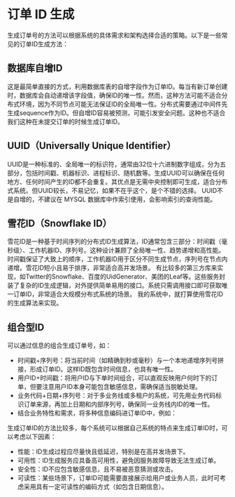 # 订单 ID 生成
生成订单号的方法可以根据系统的具体需求和架构选择合适的策略。以下是一些常见的订单ID生成方法：
## 数据库自增ID
这是最简单直接的方式，利用数据库表的自增字段作为订单ID。每当有新订单创建时，数据库会自动递增该字段值，确保ID的唯一性。然而，这种方法可能不适合分布式环境，因为不同节点可能无法保证ID的全局唯一性。分布式需要通过中间件先生成sequence作为ID。但自增ID容易被预测，可能引发安全问题。这种也不适合我们这种在未提交订单的时候生成订单ID。
## UUID（Universally Unique Identifier）
UUID是一种标准的、全局唯一的标识符，通常由32位十六进制数字组成，分为五部分，包括时间戳、机器标识、进程标识、随机数等。生成UUID可以确保在任何地方、任何时间产生的ID都不会重复。其优点是无需中央控制即可生成，适合分布式系统。但UUID较长，不易记忆，如果不在乎这个，是个不错的选择。
UUID不是自增的，不建议在 MYSQL 数据库中作索引使用，会影响索引的查询性能。

## 雪花ID（Snowflake ID）
雪花ID是一种基于时间序列的分布式ID生成算法，ID通常包含三部分：时间戳（毫秒级）、工作机器ID、序列号。这种设计兼顾了全局唯一性、趋势递增和高性能。时间戳保证了大致上的顺序，工作机器ID用于区分不同生成节点，序列号在节点内递增。雪花ID短小且易于排序，非常适合高并发场景。
有比较多的第三方库来实现，如Twitter的Snowflake、百度的UidGenerator、美团的Leaf等。这些服务封装了复杂的ID生成逻辑，对外提供简单易用的接口。系统只需调用接口即可获取唯一订单ID，非常适合大规模分布式系统的场景。
我的系统中，就打算使用雪花ID的生成算法来实现。
## 组合型ID
可以通过信息的组合生成订单号，如：

   - 时间戳+序列号：将当前时间（如精确到秒或毫秒）与一个本地递增序列号拼接，形成订单ID。这样ID既包含时间信息，也具有唯一性。
   - 用户ID+时间戳：将用户ID与下单时间组合，可以直观反映用户何时下的订单，但要注意用户ID本身可能包含敏感信息，需确保适当脱敏处理。
   - 业务代码+日期+序列号：对于多业务线或多租户的系统，可先用业务代码标识订单来源，再加上日期和内部序列号，确保同一业务线内ID的唯一性。
   - 结合业务特性和需求，将多种信息编码进订单ID中，例如：

生成订单ID的方法比较多，每个系统可以根据自己系统的特点来生成订单ID时，可以考虑以下因素：

- 性能：ID生成过程应尽量快且低延迟，特别是在高并发场景下。
- 可用性：ID生成服务应具备高可用性，避免因服务故障导致无法生成订单。
- 安全性：ID不应包含敏感信息，且不易被恶意猜测或攻击。
- 可读性：某些场景下，订单ID可能需要直接展示给用户或业务人员，此时可考虑采用具有一定可读性的编码方式（如包含日期信息）。
